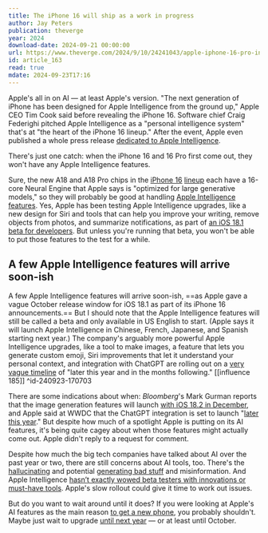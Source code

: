 ```yaml
---
title: The iPhone 16 will ship as a work in progress
author: Jay Peters
publication: theverge
year: 2024
download-date: 2024-09-21 00:00:00
url: https://www.theverge.com/2024/9/10/24241043/apple-iphone-16-pro-intelligence-ai-missing
id: article_163
read: true
mdate: 2024-09-23T17:16
---
```


Apple's all in on AI — at least Apple's version. "The next generation of iPhone has been designed for Apple Intelligence from the ground up," Apple CEO Tim Cook said before revealing the iPhone 16. Software chief Craig Federighi pitched Apple Intelligence as a "personal intelligence system" that's at "the heart of the iPhone 16 lineup." After the event, Apple even published a whole press release [dedicated to Apple Intelligence](https://www.apple.com/newsroom/2024/09/apple-intelligence-comes-to-iphone-ipad-and-mac-starting-next-month/).

There's just one catch: when the iPhone 16 and 16 Pro first come out, they won't have any Apple Intelligence features.

Sure, the new A18 and A18 Pro chips in the [iPhone 16](https://www.theverge.com/24237017/iphone-16-specs-features-price-release-date-apple) [lineup](https://www.theverge.com/2024/9/9/24230103/iphone-16-pro-specs-features-price-release-date-apple) each have a 16-core Neural Engine that Apple says is "optimized for large generative models," so they will probably be good at handling [Apple Intelligence features](https://www.theverge.com/2024/6/10/24175405/wwdc-apple-ai-news-features-ios-18-macos-15-iphone-ipad-mac). Yes, Apple has been testing Apple Intelligence upgrades, like a new design for Siri and tools that can help you improve your writing, remove objects from photos, and summarize notifications, as part of [an iOS 18.1 beta for developers](https://www.theverge.com/2024/7/31/24209910/apple-intelligence-ios-18-preview-siri). But unless you're running that beta, you won't be able to put those features to the test for a while.

## A few Apple Intelligence features will arrive soon-ish

A few Apple Intelligence features will arrive soon-ish, ==as Apple gave a vague October release window for iOS 18.1 as part of its iPhone 16 announcements.== But I should note that the Apple Intelligence features will still be called a beta and only available in US English to start. (Apple says it will launch Apple Intelligence in Chinese, French, Japanese, and Spanish starting next year.) The company's arguably more powerful Apple Intelligence upgrades, like a tool to make images, a feature that lets you generate custom emoji, Siri improvements that let it understand your personal context, and integration with ChatGPT are rolling out on a [very vague timeline](https://www.apple.com/newsroom/2024/09/apple-intelligence-comes-to-iphone-ipad-and-mac-starting-next-month/) of "later this year and in the months following." [[influence 185]] ^id-240923-170703

There are some indications about when: *Bloomberg*'s Mark Gurman reports that the image generation features will launch [with iOS 18.2 in December](https://www.bloomberg.com/news/newsletters/2024-09-08/apple-event-staggered-ai-rollout-and-same-iphone-design-means-no-super-cycle-m0tkgzqg?srnd=undefined), and Apple said at WWDC that the ChatGPT integration is set to launch "[later this year](https://www.apple.com/newsroom/2024/06/introducing-apple-intelligence-for-iphone-ipad-and-mac/)." But despite how much of a spotlight Apple is putting on its AI features, it's being quite cagey about when those features might actually come out. Apple didn't reply to a request for comment.

Despite how much the big tech companies have talked about AI over the past year or two, there are still concerns about AI tools, too. There's the [hallucinating](https://www.theverge.com/2024/5/15/24154808/ai-chatgpt-google-gemini-microsoft-copilot-hallucination-wrong) and potential [generating bad stuff](https://www.theverge.com/2024/8/21/24224084/google-pixel-9-reimagine-ai-photos) and misinformation. And Apple Intelligence [hasn’t exactly wowed beta testers with innovations or must-have tools](https://www.washingtonpost.com/technology/2024/09/09/iphone-16-apple-intelligence-ai-event-2024/?ref=platformer.news). Apple's slow rollout could give it time to work out issues.

But do you want to wait around until it does? If you were looking at Apple's AI features as the main reason [to get a new phone](https://www.theverge.com/2024/6/12/24176494/apple-intelligence-ai-upgrade-cycle-here), you probably shouldn't. Maybe just wait to upgrade [until next year](https://www.theverge.com/2024/5/17/24159114/iphone-17-slim-rumor-2025) — or at least until October.

